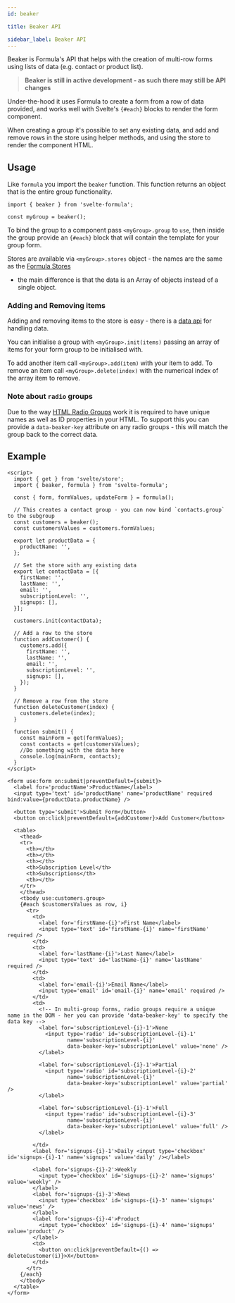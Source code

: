 ```yaml
---
id: beaker

title: Beaker API

sidebar_label: Beaker API
---
```


Beaker is Formula's API that helps with the creation of multi-row forms using lists of data (e.g. contact or product
list).

> **Beaker is still in active development - as such there may still be API changes**

Under-the-hood it uses Formula to create a form from a row of data provided, and works well with Svelte's `{#each}`
blocks to render the form component.

When creating a group it's possible to set any existing data, and add and remove rows in the store using helper methods,
and using the store to render the component HTML.

## Usage

Like `formula` you import the `beaker` function. This function returns an object that is the entire group functionality.

```svelte
import { beaker } from 'svelte-formula';

const myGroup = beaker();
```

To bind the group to a component pass `<myGroup>.group` to `use`, then inside the group provide an `{#each}` block that
will contain the template for your group form.

Stores are available via `<myGroup>.stores` object - the names are the same as the [Formula Stores](../stores/stores.md)
- the main difference is that the data is an Array of objects instead of a single object.

### Adding and Removing items

Adding and removing items to the store is easy - there is a [data api](data.md) for handling data.

You can initialise a group with `<myGroup>.init(items)` passing an array of items for your form group to be initialised
with.

To add another item call `<myGroup>.add(item)` with your item to add. To remove an item call `<myGroup>.delete(index)`
with the numerical index of the array item to remove.

### Note about `radio` groups

Due to the way [HTML Radio Groups](https://developer.mozilla.org/en-US/docs/Web/HTML/Element/input/radio) work it is
required to have unique names as well as ID properties in your HTML. To support this you can provide a `data-beaker-key`
attribute on any radio groups - this will match the group back to the correct data.

## Example

```svelte
<script>
  import { get } from 'svelte/store';
  import { beaker, formula } from 'svelte-formula';

  const { form, formValues, updateForm } = formula();

  // This creates a contact group - you can now bind `contacts.group` to the subgroup
  const customers = beaker();
  const customersValues = customers.formValues;

  export let productData = {
    productName: '',
  };

  // Set the store with any existing data
  export let contactData = [{
    firstName: '',
    lastName: '',
    email: '',
    subscriptionLevel: '',
    signups: [],
  }];

  customers.init(contactData);

  // Add a row to the store
  function addCustomer() {
    customers.add({
      firstName: '',
      lastName: '',
      email: '',
      subscriptionLevel: '',
      signups: [],
    });
  }

  // Remove a row from the store
  function deleteCustomer(index) {
    customers.delete(index);
  }

  function submit() {
    const mainForm = get(formValues);
    const contacts = get(customersValues);
    //Do something with the data here
    console.log(mainForm, contacts);
  }
</script>

<form use:form on:submit|preventDefault={submit}>
  <label for='productName'>ProductName</label>
  <input type='text' id='productName' name='productName' required bind:value={productData.productName} />

  <button type='submit'>Submit Form</button>
  <button on:click|preventDefault={addCustomer}>Add Customer</button>

  <table>
    <thead>
    <tr>
      <th></th>
      <th></th>
      <th></th>
      <th>Subscription Level</th>
      <th>Subscriptions</th>
      <th></th>
    </tr>
    </thead>
    <tbody use:customers.group>
    {#each $customersValues as row, i}
      <tr>
        <td>
          <label for='firstName-{i}'>First Name</label>
          <input type='text' id='firstName-{i}' name='firstName' required />
        </td>
        <td>
          <label for='lastName-{i}'>Last Name</label>
          <input type='text' id='lastName-{i}' name='lastName' required />
        </td>
        <td>
          <label for='email-{i}'>Email Name</label>
          <input type='email' id='email-{i}' name='email' required />
        </td>
        <td>
          <!-- In multi-group forms, radio groups require a unique name in the DOM - her you can provide 'data-beaker-key' to specify the data key -->
          <label for='subscriptionLevel-{i}-1'>None
            <input type='radio' id='subscriptionLevel-{i}-1'
                   name='subscriptionLevel-{i}'
                   data-beaker-key='subscriptionLevel' value='none' />
          </label>

          <label for='subscriptionLevel-{i}-1'>Partial
            <input type='radio' id='subscriptionLevel-{i}-2'
                   name='subscriptionLevel-{i}'
                   data-beaker-key='subscriptionLevel' value='partial' />
          </label>

          <label for='subscriptionLevel-{i}-1'>Full
            <input type='radio' id='subscriptionLevel-{i}-3'
                   name='subscriptionLevel-{i}'
                   data-beaker-key='subscriptionLevel' value='full' />
          </label>

        </td>
        <label for='signups-{i}-1'>Daily <input type='checkbox' id='signups-{i}-1' name='signups' value='daily' /></label>

        <label for='signups-{i}-2'>Weekly
          <input type='checkbox' id='signups-{i}-2' name='signups' value='weekly' />
        </label>
        <label for='signups-{i}-3'>News
          <input type='checkbox' id='signups-{i}-3' name='signups' value='news' />
        </label>
        <label for='signups-{i}-4'>Product
          <input type='checkbox' id='signups-{i}-4' name='signups' value='product' />
        </label>
        <td>
          <button on:click|preventDefault={() => deleteCustomer(i)}>X</button>
        </td>
      </tr>
    {/each}
    </tbody>
  </table>
</form>
```
